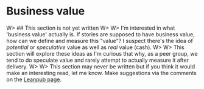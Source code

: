 # Business value

W> ## This section is not yet written
W>
W> I'm interested in what 'business value' actually is. If stories are supposed to have business value, how can we define and measure this "value"? I suspect there's the idea of _potential_ or _speculative_ value as well as _real_ value (cash).
W>
W> This section will explore these ideas as I'm curious that why, as a peer group, we tend to do speculate value and rarely attempt to actually measure it after delivery.
W>
W> This section may never be written but if you think it would make an interesting read, let me know. Make suggestions via the comments on the [Leanpub page](https://leanpub.com/essential_acceptance_testing).